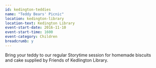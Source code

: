 ```yaml
---
id: kedington-teddies
name: "Teddy Bears' Picnic"
location: kedington-library
location-text: Kedington Library
event-start-date: 2016-11-10
event-start-time: 1600
event-category: Children
breadcrumb: y
---
```

Bring your teddy to our regular Storytime session for homemade biscuits and cake supplied by Friends of Kedlington Library.
